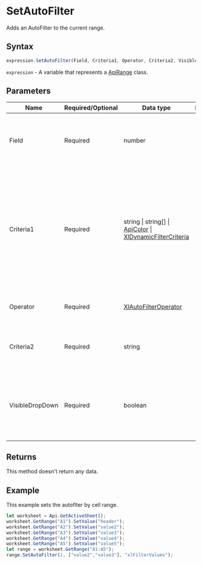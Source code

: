 # SetAutoFilter

Adds an AutoFilter to the current range.

## Syntax

```javascript
expression.SetAutoFilter(Field, Criteria1, Operator, Criteria2, VisibleDropDown);
```

`expression` - A variable that represents a [ApiRange](../ApiRange.md) class.

## Parameters

| **Name** | **Required/Optional** | **Data type** | **Default** | **Description** |
| ------------- | ------------- | ------------- | ------------- | ------------- |
| Field | Required | number |  | The integer offset of the field on which you want to base the filter (from the left of the list; the leftmost field is field one). |
| Criteria1 | Required | string \| string[] \| [ApiColor](../../ApiColor/ApiColor.md) \| [XlDynamicFilterCriteria](../../Enumeration/XlDynamicFilterCriteria.md) |  | The criteria (a string; for example, "101"). Use "=" to find blank fields, "&lt;&gt;" to find non-blank fields, and "&gt;&lt;" to select (No Data) fields in data types. If this argument is omitted, the criteria is All. If Operator is xlTop10Items, Criteria1 specifies the number of items (for example, "10"). |
| Operator | Required | [XlAutoFilterOperator](../../Enumeration/XlAutoFilterOperator.md) |  | An XlAutoFilterOperator constant specifying the type of filter. |
| Criteria2 | Required | string |  | The second criteria (a string). Used with Criteria1 and Operator to construct compound criteria. |
| VisibleDropDown | Required | boolean |  | True to display the AutoFilter drop-down arrow for the filtered field. False to hide the AutoFilter drop-down arrow for the filtered field. True by default. |

## Returns

This method doesn't return any data.

## Example

This example sets the autoflter by cell range.

```javascript
let worksheet = Api.GetActiveSheet();
worksheet.GetRange("A1").SetValue("header");
worksheet.GetRange("A2").SetValue("value2");
worksheet.GetRange("A3").SetValue("value3");
worksheet.GetRange("A4").SetValue("value4");
worksheet.GetRange("A5").SetValue("value5");
let range = worksheet.GetRange("A1:A5");
range.SetAutoFilter(1, ["value2","value3"], "xlFilterValues");

```
